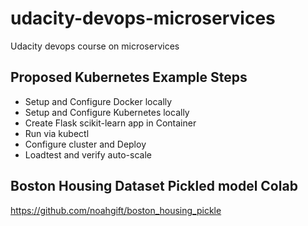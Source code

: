 # udacity-devops-microservices

Udacity devops course on microservices

## Proposed Kubernetes Example Steps

* Setup and Configure Docker locally
* Setup and Configure Kubernetes locally
* Create Flask scikit-learn app in Container
* Run via kubectl
* Configure cluster and Deploy
* Loadtest and verify auto-scale

## Boston Housing Dataset Pickled model Colab

https://github.com/noahgift/boston_housing_pickle